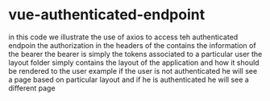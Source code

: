 # vue-authenticated-endpoint
in this code we illustrate the use of axios to access teh authenticated endpoin
the authorization in the headers of the contains the information of the bearer 
the bearer is simply the tokens associated to a particular user 
the layout folder simply contains the layout of the application and how it should be rendered to the user
example if the user is not authenticated he will see a page based on particular layout and if he is authenticated he will see a different page
